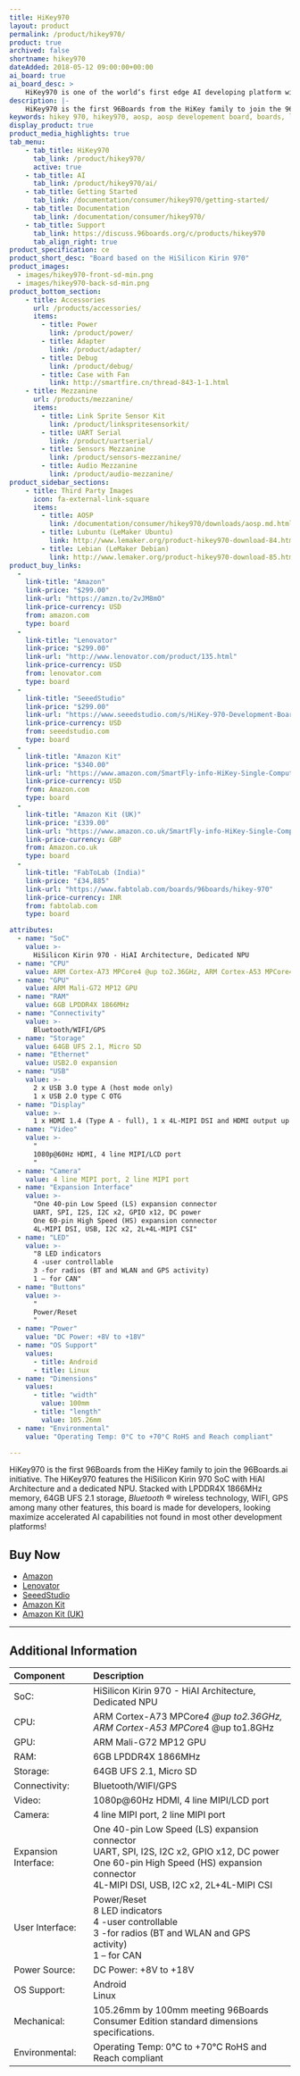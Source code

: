 ```yaml
---
title: HiKey970
layout: product
permalink: /product/hikey970/
product: true
archived: false
shortname: hikey970
dateAdded: 2018-05-12 09:00:00+00:00
ai_board: true
ai_board_desc: >
    HiKey970 is one of the world‘s first edge AI developing platform with a dedicated Neural-network Processing Unit (NPU).
description: |-
    HiKey970 is the first 96Boards from the HiKey family to join the 96Boards.ai initiative. The HiKey970 features the HiSilicon Kirin 970 SoC with HiAI Architecture and a dedicated NPU. Stacked with LPDDR4X 1866MHz memory, 64GB UFS 2.1 storage, Bluetooth, WIFI, GPS among many other features, this board is made for developers looking maximize accelerated AI capabilities not found in most other development platforms!
keywords: hikey 970, hikey970, aosp, aosp developement board, boards, linux, ai, artificial intelligence
display_product: true
product_media_highlights: true
tab_menu:
    - tab_title: HiKey970
      tab_link: /product/hikey970/
      active: true
    - tab_title: AI
      tab_link: /product/hikey970/ai/
    - tab_title: Getting Started
      tab_link: /documentation/consumer/hikey970/getting-started/
    - tab_title: Documentation
      tab_link: /documentation/consumer/hikey970/
    - tab_title: Support
      tab_link: https://discuss.96boards.org/c/products/hikey970
      tab_align_right: true
product_specification: ce
product_short_desc: "Board based on the HiSilicon Kirin 970"
product_images:
  - images/hikey970-front-sd-min.png
  - images/hikey970-back-sd-min.png
product_bottom_section:
    - title: Accessories
      url: /products/accessories/
      items:
        - title: Power
          link: /product/power/
        - title: Adapter
          link: /product/adapter/
        - title: Debug
          link: /product/debug/
        - title: Case with Fan
          link: http://smartfire.cn/thread-843-1-1.html
    - title: Mezzanine
      url: /products/mezzanine/
      items:
        - title: Link Sprite Sensor Kit
          link: /product/linkspritesensorkit/
        - title: UART Serial
          link: /product/uartserial/
        - title: Sensors Mezzanine
          link: /product/sensors-mezzanine/
        - title: Audio Mezzanine
          link: /product/audio-mezzanine/
product_sidebar_sections:
    - title: Third Party Images
      icon: fa-external-link-square
      items:
        - title: AOSP
          link: /documentation/consumer/hikey970/downloads/aosp.md.html
        - title: Lubuntu (LeMaker Ubuntu)
          link: http://www.lemaker.org/product-hikey970-download-84.html
        - title: Lebian (LeMaker Debian)
          link: http://www.lemaker.org/product-hikey970-download-85.html
product_buy_links:
  -
    link-title: "Amazon"
    link-price: "$299.00"
    link-url: "https://amzn.to/2vJM8mO"
    link-price-currency: USD
    from: amazon.com
    type: board
  -
    link-title: "Lenovator"
    link-price: "$299.00"
    link-url: "http://www.lenovator.com/product/135.html"
    link-price-currency: USD
    from: lenovator.com
    type: board
  -
    link-title: "SeeedStudio"
    link-price: "$299.00"
    link-url: "https://www.seeedstudio.com/s/HiKey-970-Development-Board-p-3046.html?utm_source=homepage&utm_medium=homepagebanner&utm_campaign=hp_0426"
    link-price-currency: USD
    from: seeedstudio.com
    type: board
  -
    link-title: "Amazon Kit"
    link-price: "$340.00"
    link-url: "https://www.amazon.com/SmartFly-info-HiKey-Single-Computer/dp/B07FNLSK2X"
    link-price-currency: USD
    from: Amazon.com
    type: board
  -
    link-title: "Amazon Kit (UK)"
    link-price: "£339.00"
    link-url: "https://www.amazon.co.uk/SmartFly-info-HiKey-Single-Computer/dp/B07FNLSK2X"
    link-price-currency: GBP
    from: Amazon.co.uk
    type: board
  -
    link-title: "FabToLab (India)"
    link-price: "£34,885"
    link-url: "https://www.fabtolab.com/boards/96boards/hikey-970"
    link-price-currency: INR
    from: fabtolab.com
    type: board

attributes:
  - name: "SoC"
    value: >-
      HiSilicon Kirin 970 - HiAI Architecture, Dedicated NPU
  - name: "CPU"
    value: ARM Cortex-A73 MPCore4 @up to2.36GHz, ARM Cortex-A53 MPCore4 @up to1.8GHz
  - name: "GPU"
    value: ARM Mali-G72 MP12 GPU
  - name: "RAM"
    value: 6GB LPDDR4X 1866MHz
  - name: "Connectivity"
    value: >-
      Bluetooth/WIFI/GPS
  - name: "Storage"
    value: 64GB UFS 2.1, Micro SD
  - name: "Ethernet"
    value: USB2.0 expansion
  - name: "USB"
    value: >-
      2 x USB 3.0 type A (host mode only)
      1 x USB 2.0 type C OTG
  - name: "Display"
    value: >-
      1 x HDMI 1.4 (Type A - full), 1 x 4L-MIPI DSI and HDMI output up to FHD 1080P
  - name: "Video"
    value: >-
      "
      1080p@60Hz HDMI, 4 line MIPI/LCD port
      "
  - name: "Camera"
    value: 4 line MIPI port, 2 line MIPI port
  - name: "Expansion Interface"
    value: >-
      "One 40-pin Low Speed (LS) expansion connector
      UART, SPI, I2S, I2C x2, GPIO x12, DC power
      One 60-pin High Speed (HS) expansion connector
      4L-MIPI DSI, USB, I2C x2, 2L+4L-MIPI CSI"
  - name: "LED"
    value: >-
      "8 LED indicators
      4 -user controllable
      3 -for radios (BT and WLAN and GPS activity)
      1 – for CAN"
  - name: "Buttons"
    value: >-
      "
      Power/Reset
      "
  - name: "Power"
    value: "DC Power: +8V to +18V"
  - name: "OS Support"
    values:
      - title: Android
      - title: Linux
  - name: "Dimensions"
    values:
      - title: "width"
        value: 100mm
      - title: "length"
        value: 105.26mm
  - name: "Environmental"
    value: "Operating Temp: 0°C to +70°C RoHS and Reach compliant"

---
```

HiKey970 is the first 96Boards from the HiKey family to join the 96Boards.ai initiative. The HiKey970 features the HiSilicon Kirin 970 SoC with HiAI Architecture and a dedicated NPU. Stacked with LPDDR4X 1866MHz memory, 64GB UFS 2.1 storage, _Bluetooth_ ® wireless technology, WIFI, GPS among many other features, this board is made for developers, looking maximize accelerated AI capabilities not found in most other development platforms!

## Buy Now

- [Amazon](https://amzn.to/2vJM8mO)
- [Lenovator](http://www.lenovator.com/product/135.html)
- [SeeedStudio](https://www.seeedstudio.com/s/HiKey-970-Development-Board-p-3046.html?utm_source=homepage&utm_medium=homepagebanner&utm_campaign=hp_0426)
- [Amazon Kit](https://www.amazon.com/SmartFly-info-HiKey-Single-Computer/dp/B07FNLSK2X)
- [Amazon Kit (UK)](https://www.amazon.co.uk/SmartFly-info-HiKey-Single-Computer/dp/B07FNLSK2X)

***

## Additional Information

|   Component          |   Description                                                                                    |
|:---------------------|:-------------------------------------------------------------------------------------------------|
| SoC:                 | HiSilicon Kirin 970 - HiAI Architecture, Dedicated NPU                                           |
| CPU:                 | ARM Cortex-A73 MPCore*4 @up to2.36GHz, ARM Cortex-A53 MPCore*4 @up to1.8GHz                      |
| GPU:                 | ARM Mali-G72 MP12 GPU                                                                            |
| RAM:                 | 6GB LPDDR4X 1866MHz                                                                              |
| Storage:             | 64GB UFS 2.1, Micro SD                                                                           |
| Connectivity:        | Bluetooth/WIFI/GPS                                                                               |
| Video:               | 1080p@60Hz HDMI, 4 line MIPI/LCD port                                                            |
| Camera:              | 4 line MIPI port, 2 line MIPI port                                                               |
| Expansion Interface: | One 40-pin Low Speed (LS) expansion connector<br>UART, SPI, I2S, I2C x2, GPIO x12, DC power<br>One 60-pin High Speed (HS) expansion connector<br>4L-MIPI DSI, USB, I2C x2, 2L+4L-MIPI CSI                                        |
| User Interface:      | Power/Reset<br>8 LED indicators<br>4 -user controllable<br>3 -for radios (BT and WLAN and GPS activity)<br>1 – for CAN                                                                                                              |
| Power Source:        | DC Power: +8V to +18V                                                                            |
| OS Support:          | Android<br>Linux                                                                                 |
| Mechanical:          | 105.26mm by 100mm meeting 96Boards Consumer Edition standard dimensions specifications.          |
| Environmental:       | Operating Temp: 0°C to +70°C RoHS and Reach compliant                                            |
